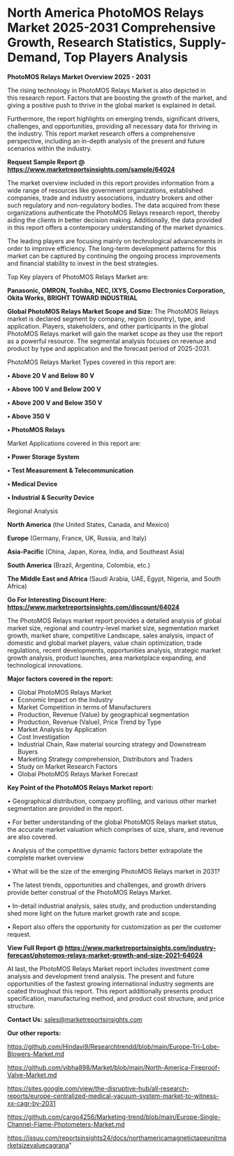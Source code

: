 # North America PhotoMOS Relays Market 2025-2031 Comprehensive Growth, Research Statistics, Supply-Demand,  Top Players Analysis

<Strong> PhotoMOS Relays Market Overview 2025 - 2031</strong>

The rising technology in PhotoMOS Relays Market is also depicted in this research report. Factors that are boosting the growth of the market, and giving a positive push to thrive in the global market is explained in detail.

Furthermore, the report highlights on emerging trends, significant drivers, challenges, and opportunities, providing all necessary data for thriving in the industry. This report market research offers a comprehensive perspective, including an in-depth analysis of the present and future scenarios within the industry.

<strong>Request Sample Report @ <a href=https://www.marketreportsinsights.com/sample/64024>https://www.marketreportsinsights.com/sample/64024</a></strong>

The market overview included in this report provides information from a wide range of resources like government organizations, established companies, trade and industry associations, industry brokers and other such regulatory and non-regulatory bodies. The data acquired from these organizations authenticate the PhotoMOS Relays research report, thereby aiding the clients in better decision making. Additionally, the data provided in this report offers a contemporary understanding of the market dynamics.

The leading players are focusing mainly on technological advancements in order to improve efficiency. The long-term development patterns for this market can be captured by continuing the ongoing process improvements and financial stability to invest in the best strategies.

Top Key players of PhotoMOS Relays Market are:

<strong>Panasonic, OMRON, Toshiba, NEC, IXYS, Cosmo Electronics Corporation, Okita Works, BRIGHT TOWARD INDUSTRIAL</strong>

<strong><b>Global PhotoMOS Relays Market Scope and Size:</b></strong>
The PhotoMOS Relays market is declared segment by company, region (country), type, and application. Players, stakeholders, and other participants in the global PhotoMOS Relays market will gain the market scope as they use the report as a powerful resource. The segmental analysis focuses on revenue and product by type and application and the forecast period of 2025-2031.

PhotoMOS Relays Market Types covered in this report are:

<strong>• Above 20 V and Below 80 V

• Above 100 V and Below 200 V

• Above 200 V and Below 350 V

• Above 350 V

• PhotoMOS Relays</strong>

Market Applications covered in this report are:

<strong>• Power Storage System

• Test Measurement & Telecommunication

• Medical Device

• Industrial & Security Device</strong> 

Regional Analysis

<strong>North America</strong> (the United States, Canada, and Mexico)

<strong>Europe</strong> (Germany, France, UK, Russia, and Italy)

<strong>Asia-Pacific</strong> (China, Japan, Korea, India, and Southeast Asia)

<strong>South America</strong> (Brazil, Argentina, Colombia, etc.)

<strong>The Middle East and Africa</strong> (Saudi Arabia, UAE, Egypt, Nigeria, and South Africa)

<strong>Go For Interesting Discount Here: <a href=https://www.marketreportsinsights.com/discount/64024>https://www.marketreportsinsights.com/discount/64024</a></strong>

The PhotoMOS Relays market report provides a detailed analysis of global market size, regional and country-level market size, segmentation market growth, market share, competitive Landscape, sales analysis, impact of domestic and global market players, value chain optimization, trade regulations, recent developments, opportunities analysis, strategic market growth analysis, product launches, area marketplace expanding, and technological innovations.

<strong><b>Major factors covered in the report:</b></strong>
<ul>
  <li>Global PhotoMOS Relays Market </li>
  <li>Economic Impact on the Industry</li>
  <li>Market Competition in terms of Manufacturers</li>
  <li>Production, Revenue (Value) by geographical segmentation</li>
  <li>Production, Revenue (Value), Price Trend by Type</li>
  <li>Market Analysis by Application</li>
  <li>Cost Investigation</li>
  <li>Industrial Chain, Raw material sourcing strategy and Downstream Buyers</li>
  <li>Marketing Strategy comprehension, Distributors and Traders</li>
  <li>Study on Market Research Factors</li>
  <li>Global PhotoMOS Relays Market Forecast</li>
</ul>

<strong><b>Key Point of the PhotoMOS Relays Market report:</b></strong>

• Geographical distribution, company profiling, and various other market segmentation are provided in the report.

• For better understanding of the global PhotoMOS Relays market status, the accurate market valuation which comprises of size, share, and revenue are also covered.

• Analysis of the competitive dynamic factors better extrapolate the complete market overview

• What will be the size of the emerging PhotoMOS Relays market in 2031?

• The latest trends, opportunities and challenges, and growth drivers provide better construal of the PhotoMOS Relays Market.

• In-detail industrial analysis, sales study, and production understanding shed more light on the future market growth rate and scope.

• Report also offers the opportunity for customization as per the customer request.

<strong><b>View Full Report @ <a href=https://www.marketreportsinsights.com/industry-forecast/photomos-relays-market-growth-and-size-2021-64024>https://www.marketreportsinsights.com/industry-forecast/photomos-relays-market-growth-and-size-2021-64024</a></b></strong>


At last, the PhotoMOS Relays Market report includes investment come analysis and development trend analysis. The present and future opportunities of the fastest growing international industry segments are coated throughout this report. This report additionally presents product specification, manufacturing method, and product cost structure, and price structure.

<strong>Contact Us:</strong>
sales@marketreportsinsights.com

<strong>Our other reports:</strong>

<a href=https://github.com/Hindavi9/Researchtrendd/blob/main/Europe-Tri-Lobe-Blowers-Market.md>https://github.com/Hindavi9/Researchtrendd/blob/main/Europe-Tri-Lobe-Blowers-Market.md</a>

<a href=https://github.com/vibha898/Market/blob/main/North-America-Fireproof-Valve-Market.md>https://github.com/vibha898/Market/blob/main/North-America-Fireproof-Valve-Market.md</a>

<a href=https://sites.google.com/view/the-disruptive-hub/all-research-reports/europe-centralized-medical-vacuum-system-market-to-witness-xx-cagr-by-2031>https://sites.google.com/view/the-disruptive-hub/all-research-reports/europe-centralized-medical-vacuum-system-market-to-witness-xx-cagr-by-2031</a>

<a href=https://github.com/cargo4256/Marketing-trend/blob/main/Europe-Single-Channel-Flame-Photometers-Market.md>https://github.com/cargo4256/Marketing-trend/blob/main/Europe-Single-Channel-Flame-Photometers-Market.md</a>

<a href=https://issuu.com/reportsinsights24/docs/northamericamagnetictapeunitmarketsizevaluecagrana>https://issuu.com/reportsinsights24/docs/northamericamagnetictapeunitmarketsizevaluecagrana</a>"
